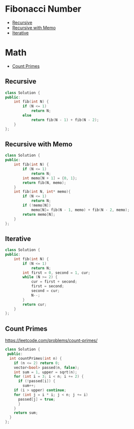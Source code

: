 # Fibonacci Number
+ [Recursive](#recursive)
+ [Recursive with Memo](#recursive-with-memo)
+ [Iterative](#iterative)

# Math
+ [Count Primes](#count-primes)

## Recursive
```C++
class Solution {
public:
    int fib(int N) {
        if (N <= 1)
            return N;
        else
            return fib(N - 1) + fib(N - 2);
    }
};
```
## Recursive with Memo
```C++
class Solution {
public:
    int fib(int N) {
        if (N <= 1)
            return N;
        int memo[N + 1] = {0, 1};
        return fib(N, memo);        
    }
    int fib(int N, int* memo){
        if (N <= 1)
            return N;
        if (!memo[N])
            memo[N]= fib(N - 1, memo) + fib(N - 2, memo);
        return memo[N];
    }
};
```
## Iterative
```C++
class Solution {
public:
    int fib(int N) {
        if (N <= 1)
            return N;
        int first = 0, second = 1, cur;
        while (N >= 2) {
            cur = first + second;
            first = second;
            second = cur;
            N--;
        }
        return cur;
    }
};
```

## Count Primes

https://leetcode.com/problems/count-primes/

```C++
class Solution {
 public:
  int countPrimes(int n) {
    if (n <= 2) return 0;
    vector<bool> passed(n, false);
    int sum = 1, upper = sqrt(n);
    for (int i = 3; i < n; i += 2) {
      if (!passed[i]) {
        sum++;
	if (i > upper) continue;
	for (int j = i * i; j < n; j += i)
	  passed[j] = true;
      }
    }
    return sum;
  }
};
```
